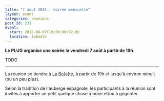 ```yaml
---
title: "7 aout 2015 : soirée mensuelle"
layout: event
categories: reunions
post_id: 231
event:
  start: 2015-08-07T19:00:00+02:00
  location: laboate
---
```


**Le PLUG organise une soirée le vendredi 7 août à partir de 19h.**

TODO

----

La réunion se tiendra à [La Bo\[a\]te](http://laboate.com/), à partir de 19h et jusqu'à environ minuit (ou un peu plus).

Selon la tradition de l'auberge espagnole, les participants à la réunion sont invités à apporter un petit quelque chose à boire et/ou à grignoter.
